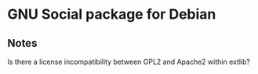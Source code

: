 GNU Social package for Debian
=============================

Notes
-----
Is there a license incompatibility between GPL2 and Apache2 within extlib?
